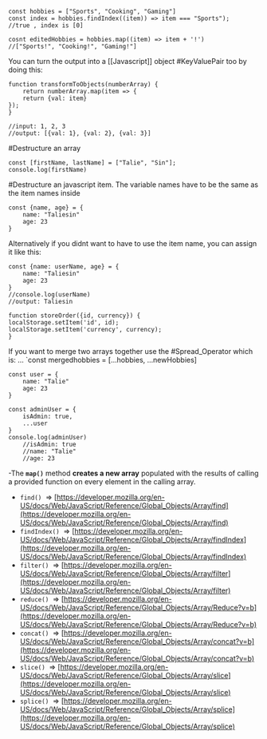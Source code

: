 ```
const hobbies = ["Sports", "Cooking", "Gaming"]
const index = hobbies.findIndex((item)) => item === "Sports");
//true , index is [0]

cosnt editedHobbies = hobbies.map((item) => item + '!')
//["Sports!", "Cooking!", "Gaming!"]

```

You can turn the output into a [[Javascript]] object #KeyValuePair too by doing this:
```
function transformToObjects(numberArray) {
    return numberArray.map(item => {
    return {val: item}
});
}

//input: 1, 2, 3
//output: [{val: 1}, {val: 2}, {val: 3}]
```

#Destructure an array
```
const [firstName, lastName] = ["Talie", "Sin"];
console.log(firstName)
```
#Destructure an javascript item. The variable names have to be the same as the item names inside
```
const {name, age} = {
	name: "Taliesin"
	age: 23
}
```
Alternatively if you didnt want to have to use the item name, you can assign it like this:
```
const {name: userName, age} = {
	name: "Taliesin"
	age: 23
}
//console.log(userName)
//output: Taliesin
```


```
function storeOrder({id, currency}) {
localStorage.setItem('id', id);
localStorage.setItem('currency', currency);
}
```

If you want to merge two arrays together use the #Spread_Operator which is: ...
`const mergedhobbies = [...hobbies, ...newHobbies]

```
const user = {
	name: "Talie"
	age: 23
}

const adminUser = {
	isAdmin: true,
	...user
}
console.log(adminUser)
	//isAdmin: true
	//name: "Talie"
	//age: 23
```

-The **`map()`** method **creates a new array** populated with the results of calling a provided function on every element in the calling array.
- `find()`  => [https://developer.mozilla.org/en-US/docs/Web/JavaScript/Reference/Global_Objects/Array/find](https://developer.mozilla.org/en-US/docs/Web/JavaScript/Reference/Global_Objects/Array/find)
- `findIndex()`  => [https://developer.mozilla.org/en-US/docs/Web/JavaScript/Reference/Global_Objects/Array/findIndex](https://developer.mozilla.org/en-US/docs/Web/JavaScript/Reference/Global_Objects/Array/findIndex)
- `filter()`  => [https://developer.mozilla.org/en-US/docs/Web/JavaScript/Reference/Global_Objects/Array/filter](https://developer.mozilla.org/en-US/docs/Web/JavaScript/Reference/Global_Objects/Array/filter)
- `reduce()`  => [https://developer.mozilla.org/en-US/docs/Web/JavaScript/Reference/Global_Objects/Array/Reduce?v=b](https://developer.mozilla.org/en-US/docs/Web/JavaScript/Reference/Global_Objects/Array/Reduce?v=b)
- `concat()`  => [https://developer.mozilla.org/en-US/docs/Web/JavaScript/Reference/Global_Objects/Array/concat?v=b](https://developer.mozilla.org/en-US/docs/Web/JavaScript/Reference/Global_Objects/Array/concat?v=b)
- `slice()`  => [https://developer.mozilla.org/en-US/docs/Web/JavaScript/Reference/Global_Objects/Array/slice](https://developer.mozilla.org/en-US/docs/Web/JavaScript/Reference/Global_Objects/Array/slice)
- `splice()`  => [https://developer.mozilla.org/en-US/docs/Web/JavaScript/Reference/Global_Objects/Array/splice](https://developer.mozilla.org/en-US/docs/Web/JavaScript/Reference/Global_Objects/Array/splice)